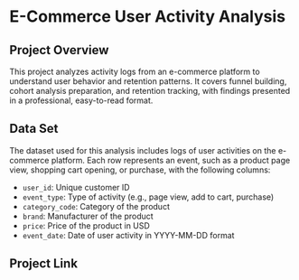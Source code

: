 # E-Commerce User Activity Analysis

## Project Overview
This project analyzes activity logs from an e-commerce platform to understand user behavior and retention patterns. It covers funnel building, cohort analysis preparation, and retention tracking, with findings presented in a professional, easy-to-read format.

## Data Set
The dataset used for this analysis includes logs of user activities on the e-commerce platform. Each row represents an event, such as a product page view, shopping cart opening, or purchase, with the following columns:

- `user_id`: Unique customer ID
- `event_type`: Type of activity (e.g., page view, add to cart, purchase)
- `category_code`: Category of the product
- `brand`: Manufacturer of the product
- `price`: Price of the product in USD
- `event_date`: Date of user activity in YYYY-MM-DD format

## Project Link

